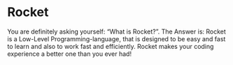 # Rocket

You are definitely asking yourself: “What is Rocket?”. The Answer is: Rocket is
a Low-Level Programming-language, that is designed to be easy and fast to learn
and also to work fast and efficiently. Rocket makes your coding experience a
better one than you ever had!
